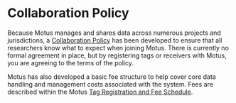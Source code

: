 # Collaboration Policy

Because Motus manages and shares data across numerous projects and jurisdictions, a [Collaboration Policy](https://motus.org/wp-content/uploads/2016/01/MotusCollaborationPolicy.January2016.pdf) has been developed to ensure that all researchers know what to expect when joining Motus. There is currently no formal agreement in place, but by registering tags or receivers with Motus, you are agreeing to the terms of the policy.

Motus has also developed a basic fee structure to help cover core data handling and management costs associated with the system. Fees are described within the Motus [Tag Registration and Fee Schedule](https://motus.org/wp-content/uploads/2020/02/MotusTagRegistrationFeeScheduleFebruary2020.pdf).
